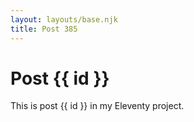 ```yaml
---
layout: layouts/base.njk
title: Post 385
---
```


# Post {{ id }}

This is post {{ id }} in my Eleventy project.
